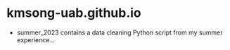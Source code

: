 # kmsong-uab.github.io
- summer_2023 contains a data cleaning Python script from my summer experience...

